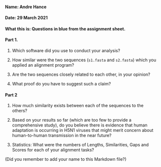 #### Name: Andre Hance
#### Date: 29 March 2021
#### What this is: Questions in blue from the assignment sheet.

#### Part 1.


  1. Which software did you use to conduct your analysis?



  2. How similar were the two sequences (`s1.fasta` and `s2.fasta`) which you applied an alignment program?



  3. Are the two sequences closely related to each other, in your opinion?



  4. What proof do you have to suggest such a claim?







#### Part 2
 1. How much similarity exists between each of the sequences to the others?



 2. Based on your results so far (which are too few to provide a comprehensive study), do you believe there is evidence that human adaptation is occurring in H5N1 viruses that might merit concern about human-to-human transmission in the near future?




 3. Statistics: What were the numbers of Lengths, Similarities, Gaps and Scores for each of your alignment tasks?







(Did you remember to add your name to this Markdown file?)

